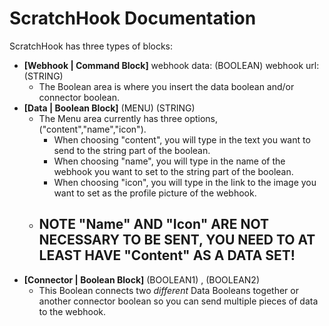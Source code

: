 # ScratchHook Documentation
ScratchHook has three types of blocks:
 - **[Webhook | Command Block]** webhook data: (BOOLEAN) webhook url: (STRING)
    - The Boolean area is where you insert the data boolean and/or connector boolean.
 - **[Data | Boolean Block]** (MENU) (STRING)
    - The Menu area currently has three options, ("content","name","icon").
        - When choosing "content", you will type in the text you want to send to the string part of the boolean.
        - When choosing "name", you will type in the name of the webhook you want to set to the string part of the boolean.
        - When choosing "icon", you will type in the link to the image you want to set as the profile picture of the webhook.
    - ## **NOTE "Name" AND "Icon" ARE NOT NECESSARY TO BE SENT, YOU NEED TO AT LEAST HAVE "Content" AS A DATA SET!**
 - **[Connector | Boolean Block]** (BOOLEAN1) , (BOOLEAN2)
    - This Boolean connects two *different* Data Booleans together or another connector boolean so you can send multiple pieces of data to the webhook.
